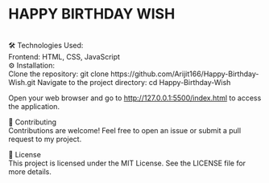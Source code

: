 # HAPPY BIRTHDAY WISH
<br>
🛠️ Technologies Used:
<br>
Frontend: HTML, CSS, JavaScript
<br>
⚙️ Installation:
<br>
Clone the repository:
git clone https://github.com/Arijit166/Happy-Birthday-Wish.git
Navigate to the project directory:
cd Happy-Birthday-Wish

Open your web browser and go to http://127.0.0.1:5500/index.html to access the application.

🤝 Contributing
<br>
Contributions are welcome! Feel free to open an issue or submit a pull request to my project.

📜 License
<br>
This project is licensed under the MIT License. See the LICENSE file for more details.

